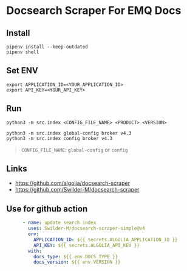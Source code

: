 # Docsearch Scraper For EMQ Docs

## Install
```shell
pipenv install --keep-outdated
pipenv shell
```

## Set ENV
```shell
export APPLICATION_ID=<YOUR_APPLICATION_ID>
export API_KEY=<YOUR_API_KEY>
```

## Run
```shell
python3 -m src.index <CONFIG_FILE_NAME> <PRODUCT> <VERSION>

python3 -m src.index global-config broker v4.3
python3 -m src.index config broker v4.3
```

> `CONFIG_FILE_NAME`: `global-config` or `config`
## Links
- <https://github.com/algolia/docsearch-scraper>
- <https://github.com/Swilder-M/docsearch-scraper>


## Use for github action
```yaml
      - name: update search index
        uses: Swilder-M/docsearch-scraper-simple@v4
        env:
          APPLICATION_ID: ${{ secrets.ALGOLIA_APPLICATION_ID }}
          API_KEY: ${{ secrets.ALGOLIA_API_KEY }}
        with:
          docs_type: ${{ env.DOCS_TYPE }}
          docs_version: ${{ env.VERSION }}
```
